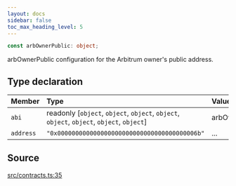 ```yaml
---
layout: docs
sidebar: false
toc_max_heading_level: 5
---
```


```ts
const arbOwnerPublic: object;
```

arbOwnerPublic configuration for the Arbitrum owner's public address.

## Type declaration

| Member    | Type                                                                                      | Value             |
| :-------- | :---------------------------------------------------------------------------------------- | :---------------- |
| `abi`     | readonly [`object`, `object`, `object`, `object`, `object`, `object`, `object`, `object`] | arbOwnerPublicABI |
| `address` | `"0x000000000000000000000000000000000000006b"`                                            | ...               |

## Source

[src/contracts.ts:35](https://github.com/OffchainLabs/arbitrum-orbit-sdk/blob/9d5595a042e42f7d6b9af10a84816c98ea30f330/src/contracts.ts#L35)

